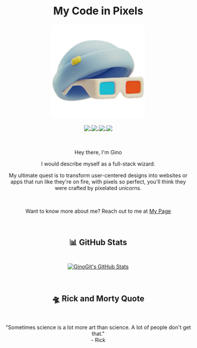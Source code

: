<!-- Header -->
<h1 align="center">My Code in Pixels</h1>
<div align="center">
  <img src="https://github.com/GinoGits/GinoGits/blob/main/assets/GinoGit.PNG?raw=true" align="center" style="width: 50%;" />
</div>
<!-- Social badges -->
<div align="center">
  <br>
  <a href="https://twitter.com/GinoGit">
    <img src="https://github.com/GinoGits/GinoGits/blob/main/assets/twitter.png?raw=true" align="center" style="width: 5%;" />
  </a>
  <a href="https://www.linkedin.com/in/GinoGit/">
    <img src="https://github.com/GinoGits/GinoGits/blob/main/assets/linkedin.png?raw=true" align="center" style="width: 5%;" />
  </a>
   <a href="https://open.spotify.com/user/31gjx5fqutqs43vstcqw6nv7pmva?si=f0975b130e584c5f">
    <img src="https://github.com/GinoGits/GinoGits/blob/main/assets/spotify.png?raw=true" align="center" style="width: 5%;" />
  </a>
   <a href="https://www.youtube.com/watch?v=dQw4w9WgXcQ">
    <img src="https://github.com/GinoGits/GinoGits/blob/main/assets/web.png?raw=true" align="center" style="width: 5%;" />
  </a>
</div>
<!-- Introduction -->
<div align="center">
  <br>
  <br>
  <p>Hey there, I'm Gino</p>
  <p>I would describe myself as a full-stack wizard.</p>
  <p>My ultimate quest is to transform user-centered designs into websites or apps that run like they're on fire, with pixels so perfect, you'll think they were crafted by pixelated unicorns.</p>
  <br>
  <p>Want to know more about me? Reach out to me at <a href="https://www.youtube.com/watch?v=dQw4w9WgXcQ">My Page</a></p>
</div>
<!-- GitHub Stats -->
<div align="center">
  <br>
  <h2>📊 GitHub Stats</h2>
  <br>
  <a href="https://github.com/GinoGits">
    <img align="center" src="https://github-readme-stats.vercel.app/api?username=GinoGits&show_icons=true&theme=dracula" alt="GinoGit's GitHub Stats" />
  </a>
  <br>
  <br>
</div>
<!-- Rick and Morty Quote -->
<div align="center">
  <br>
  <h2>🛸 Rick and Morty Quote</h2>
  <br>
  <p>"Sometimes science is a lot more art than science. A lot of people don't get that."<br>- Rick</p>
  <br>
</div>

